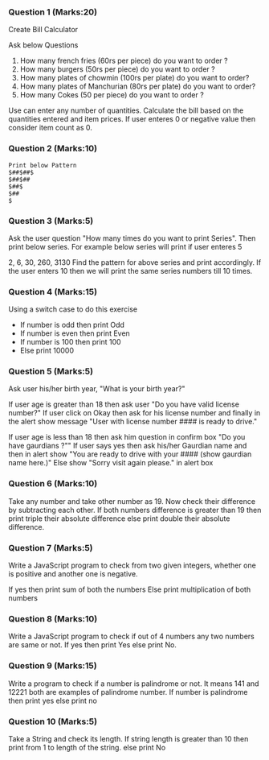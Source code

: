 ### Question 1 (Marks:20)

Create Bill Calculator

Ask below Questions

1. How many french fries (60rs per piece) do you want to order ?
2. How many burgers (50rs per piece) do you want to order ?
3. How many plates of chowmin (100rs per plate) do you want to order?
4. How many plates of Manchurian (80rs per plate) do you want to order?
5. How many Cokes (50 per piece) do you want to order ?

Use can enter any number of quantities. Calculate the bill based on the quantities entered and item prices. If user enteres 0 or negative value then consider
item count as 0.

### Question 2 (Marks:10)

```
Print below Pattern
$##$##$
$##$##
$##$
$##
$
```

### Question 3 (Marks:5)

Ask the user question "How many times do you want to print Series". Then print below series. For example below series will print if user enteres 5

2, 6, 30, 260, 3130
Find the pattern for above series and print accordingly. If the user enters 10 then we will print the same series numbers till 10 times.

### Question 4 (Marks:15)

Using a switch case to do this exercise

- If number is odd then print Odd
- If number is even then print Even
- If number is 100 then print 100
- Else print 10000

### Question 5 (Marks:5)

Ask user his/her birth year, "What is your birth year?"

If user age is greater than 18 then ask user "Do you have valid license number?"
If user click on Okay then ask for his license number and finally in the alert show message "User with license number #### is ready to drive."

If user age is less than 18 then ask him question in confirm box "Do you have gaurdians ?""
If user says yes then ask his/her Gaurdian name and then in alert show "You are ready to drive with your #### (show gaurdian name here.)"
Else show "Sorry visit again please." in alert box

### Question 6 (Marks:10)

Take any number and take other number as 19. Now check their difference by subtracting each other. If both numbers difference is greater than 19
then print triple their absolute difference else print double their absolute difference.

### Question 7 (Marks:5)

Write a JavaScript program to check from two given integers, whether one is positive and another one is negative.

If yes then print sum of both the numbers
Else print multiplication of both numbers

### Question 8 (Marks:10)

Write a JavaScript program to check if out of 4 numbers any two numbers are same or not. If yes then print Yes else print No.

### Question 9 (Marks:15)

Write a program to check if a number is palindrome or not. It means 141 and 12221 both are examples of palindrome number. If number is palindrome then print yes else print no

### Question 10 (Marks:5)

Take a String and check its length. If string length is greater than 10 then print from 1 to length of the string. else print No
